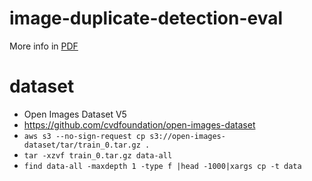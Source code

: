 # image-duplicate-detection-eval

More info in [PDF](image_near_duplicate_detection_for_spam_detection_using_CNN.pdf)

# dataset
* Open Images Dataset V5
* https://github.com/cvdfoundation/open-images-dataset
* `aws s3 --no-sign-request cp s3://open-images-dataset/tar/train_0.tar.gz .`
* `tar -xzvf train_0.tar.gz data-all`
* `find data-all -maxdepth 1 -type f |head -1000|xargs cp -t data`
